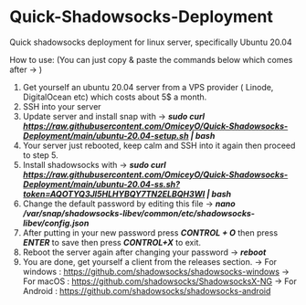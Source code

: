 # Quick-Shadowsocks-Deployment
Quick shadowsocks deployment for linux server, specifically Ubuntu 20.04

How to use: 
(You can just copy & paste the commands below which comes after -> )

1) Get yourself an ubuntu 20.04 server from a VPS provider ( Linode, DigitalOcean etc) which costs about 5$ a month.
2) SSH into your server
3) Update server and install snap with -> ***sudo curl https://raw.githubusercontent.com/OmiceyO/Quick-Shadowsocks-Deployment/main/ubuntu-20.04-setup.sh | bash*** 
4) Your server just rebooted, keep calm and SSH into it again then proceed to step 5.
5) Install shadowsocks with -> ***sudo curl https://raw.githubusercontent.com/OmiceyO/Quick-Shadowsocks-Deployment/main/ubuntu-20.04-ss.sh?token=AQOTYQ3JI5HLHYBQY7TN2ELBQH3WI | bash***
6) Change the default password by editing this file -> ***nano /var/snap/shadowsocks-libev/common/etc/shadowsocks-libev/config.json***
7) After putting in your new password press ***CONTROL + O*** then press ***ENTER*** to save then press ***CONTROL+X*** to exit.
8) Reboot the server again after changing your password -> ***reboot***
9) You are done, get yourself a client from the releases section.
-> For windows : https://github.com/shadowsocks/shadowsocks-windows
-> For macOS : https://github.com/shadowsocks/ShadowsocksX-NG
-> For Android : https://github.com/shadowsocks/shadowsocks-android
